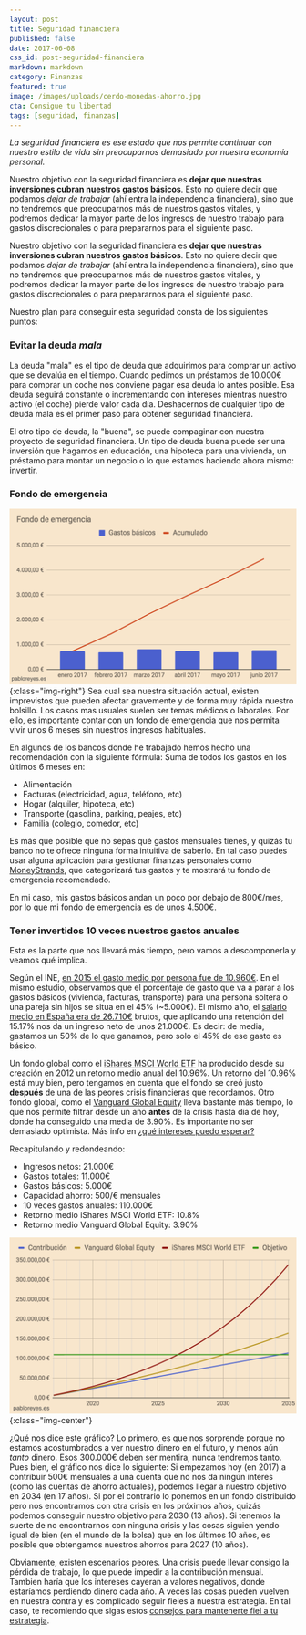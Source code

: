 ```yaml
---
layout: post
title: Seguridad financiera
published: false
date: 2017-06-08
css_id: post-seguridad-financiera
markdown: markdown
category: Finanzas
featured: true
image: /images/uploads/cerdo-monedas-ahorro.jpg
cta: Consigue tu libertad
tags: [seguridad, finanzas]
---
```

*La seguridad financiera es ese estado que nos permite continuar con nuestro estilo de vida sin preocuparnos demasiado por nuestra economía personal.*

Nuestro objetivo con la seguridad financiera es **dejar que nuestras inversiones cubran nuestros gastos básicos**. Esto no quiere decir que podamos *dejar de trabajar* (ahí entra la independencia financiera), sino que no tendremos que preocuparnos más de nuestros gastos vitales, y podremos dedicar la mayor parte de los ingresos de nuestro trabajo para gastos discrecionales o para prepararnos para el siguiente paso.
<!--more-->

Nuestro objetivo con la seguridad financiera es **dejar que nuestras inversiones cubran nuestros gastos básicos**. Esto no quiere decir que podamos *dejar de trabajar* (ahí entra la independencia financiera), sino que no tendremos que preocuparnos más de nuestros gastos vitales, y podremos dedicar la mayor parte de los ingresos de nuestro trabajo para gastos discrecionales o para prepararnos para el siguiente paso.

Nuestro plan para conseguir esta seguridad consta de los siguientes puntos:

### Evitar la deuda *mala*
La deuda "mala" es el tipo de deuda que adquirimos para comprar un activo que se devalúa en el tiempo. Cuando pedimos un préstamos de 10.000€ para comprar un coche nos conviene pagar esa deuda lo antes posible. Esa deuda seguirá constante o incrementando con intereses mientras nuestro activo (el coche) pierde valor cada día. Deshacernos de cualquier tipo de deuda mala es el primer paso para obtener seguridad financiera.

El otro tipo de deuda, la "buena", se puede compaginar con nuestra proyecto de seguridad financiera. Un tipo de deuda buena puede ser una inversión que hagamos en educación, una hipoteca para una vivienda, un préstamo para montar un negocio o lo que estamos haciendo ahora mismo: invertir.

### Fondo de emergencia
![Fondo emergencia](/images/uploads/fondo-emergencia.png){:class="img-right"}
Sea cual sea nuestra situación actual, existen imprevistos que pueden afectar gravemente y de forma muy rápida nuestro bolsillo. Los casos mas usuales suelen ser temas médicos o laborales. Por ello, es importante contar con un fondo de emergencia que nos permita vivir unos 6 meses sin nuestros ingresos habituales.

En algunos de los bancos donde he trabajado hemos hecho una recomendación con la siguiente fórmula:
Suma de todos los gastos en los últimos 6 meses en:
* Alimentación
* Facturas (electricidad, agua, teléfono, etc)
* Hogar (alquiler, hipoteca, etc)
* Transporte (gasolina, parking, peajes, etc)
* Familia (colegio, comedor, etc)

Es más que posible que no sepas qué gastos mensuales tienes, y quizás tu banco no te ofrece ninguna forma intuitiva de saberlo. En tal caso puedes usar alguna aplicación para gestionar finanzas personales como [MoneyStrands](http://moneystrands.com), que categorizará tus gastos y te mostrará tu fondo de emergencia recomendado.

En mi caso, mis gastos básicos andan un poco por debajo de 800€/mes, por lo que mi fondo de emergencia es de unos 4.500€.

### Tener invertidos 10 veces nuestros gastos anuales
Esta es la parte que nos llevará más tiempo, pero vamos a descomponerla y veamos qué implica.

Según el INE, [en 2015 el gasto medio por persona fue de 10.960€](http://www.ine.es/prensa/np974.pdf). En el mismo estudio, observamos que el porcentaje de gasto que va a parar a los gastos básicos (vivienda, facturas, transporte) para una persona soltera o una pareja sin hijos se situa en el 45% (~5.000€). El mismo año, el [salario medio en España era de 26.710€](http://www.datosmacro.com/mercado-laboral/salario-medio/espana) brutos, que aplicando una retención del 15.17% nos da un ingreso neto de unos 21.000€. Es decir: de media, gastamos un 50% de lo que ganamos, pero solo el 45% de ese gasto es básico.

Un fondo global como el [iShares MSCI World ETF](https://www.ishares.com/us/products/239696/) ha producido desde su creación en 2012 un retorno medio anual del 10.96%. Un retorno del 10.96% está muy bien, pero tengamos en cuenta que el fondo se creó justo **después** de una de las peores crisis financieras que recordamos. Otro fondo global, como el [Vanguard Global Equity](https://personal.vanguard.com/us/funds/snapshot?FundId=0129&FundIntExt=INT) lleva bastante más tiempo, lo que nos permite filtrar desde un año **antes** de la crisis hasta dia de hoy, donde ha conseguido una media de 3.90%. Es importante no ser demasiado optimista. Más info en [¿qué intereses puedo esperar?](/)

Recapitulando y redondeando:
 * Ingresos netos: 21.000€
 * Gastos totales: 11.000€
 * Gastos básicos:  5.000€
 * Capacidad ahorro: 500/€ mensuales
 * 10 veces gastos anuales: 110.000€
 * Retorno medio iShares MSCI World ETF: 10.8%
 * Retorno medio Vanguard Global Equity: 3.90%

![Evolucion seguridad financiera](/images/uploads/seguridad_financiera_objetivo.png){:class="img-center"}

¿Qué nos dice este gráfico? Lo primero, es que nos sorprende porque no estamos acostumbrados a ver nuestro dinero en el futuro, y menos aún *tanto* dinero. Esos 300.000€ deben ser mentira, nunca tendremos tanto. Pues bien, el gráfico nos dice lo siguiente:  Si empezamos hoy (en 2017) a contribuir 500€ mensuales a una cuenta que no nos da ningún interes (como las cuentas de ahorro actuales), podemos llegar a nuestro objetivo en 2034 (en 17 años). Si por el contrario lo ponemos en un fondo distribuido pero nos encontramos con otra crisis en los próximos años, quizás podemos conseguir nuestro objetivo para 2030 (13 años). Si tenemos la suerte de no encontrarnos con ninguna crisis y las cosas siguien yendo igual de bien (en el mundo de la bolsa) que en los últimos 10 años, es posible que obtengamos nuestros ahorros para 2027 (10 años).

 Obviamente, existen escenarios peores. Una crisis puede llevar consigo la pérdida de trabajo, lo que puede impedir a la contribución mensual. Tambien haría que los intereses cayeran a valores negativos, donde estaríamos perdiendo dinero cada año. A veces las cosas pueden vuelven en nuestra contra y es complicado seguir fieles a nuestra estrategia. En tal caso, te recomiendo que sigas estos [consejos para mantenerte fiel a tu estrategia](/).


